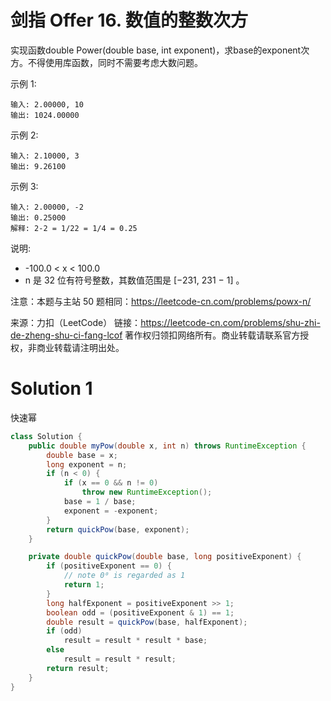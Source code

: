 # 剑指 Offer 16. 数值的整数次方

实现函数double Power(double base, int exponent)，求base的exponent次方。不得使用库函数，同时不需要考虑大数问题。

示例 1:
```
输入: 2.00000, 10
输出: 1024.00000
```
示例 2:
```
输入: 2.10000, 3
输出: 9.26100
```
示例 3:
```
输入: 2.00000, -2
输出: 0.25000
解释: 2-2 = 1/22 = 1/4 = 0.25
```
说明:
+ -100.0 < x < 100.0
+ n 是 32 位有符号整数，其数值范围是 [−231, 231 − 1] 。

注意：本题与主站 50 题相同：https://leetcode-cn.com/problems/powx-n/

来源：力扣（LeetCode）
链接：https://leetcode-cn.com/problems/shu-zhi-de-zheng-shu-ci-fang-lcof
著作权归领扣网络所有。商业转载请联系官方授权，非商业转载请注明出处。

# Solution 1
快速幂  
``` java
class Solution {
    public double myPow(double x, int n) throws RuntimeException {
        double base = x;
        long exponent = n;
        if (n < 0) {
            if (x == 0 && n != 0)
                throw new RuntimeException();
            base = 1 / base;
            exponent = -exponent;
        }
        return quickPow(base, exponent);
    }

    private double quickPow(double base, long positiveExponent) {
        if (positiveExponent == 0) {
            // note 0⁰ is regarded as 1
            return 1;
        }
        long halfExponent = positiveExponent >> 1;
        boolean odd = (positiveExponent & 1) == 1;
        double result = quickPow(base, halfExponent);
        if (odd)
            result = result * result * base;
        else
            result = result * result;
        return result;
    }
}
```